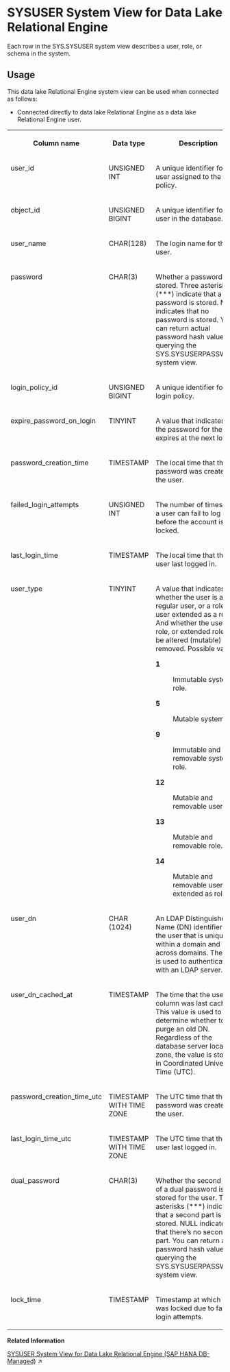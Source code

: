 <!-- loio3beae8f36c5f1014934e95d440287134 -->

# SYSUSER System View for Data Lake Relational Engine

Each row in the SYS.SYSUSER system view describes a user, role, or schema in the system.



<a name="loio3beae8f36c5f1014934e95d440287134__section_vwg_vhq_b4b"/>

## Usage

This data lake Relational Engine system view can be used when connected as follows:

-   Connected directly to data lake Relational Engine as a data lake Relational Engine user.




<table>
<tr>
<th valign="top">

Column name

</th>
<th valign="top">

Data type

</th>
<th valign="top">

Description

</th>
</tr>
<tr>
<td valign="top">

user\_id

</td>
<td valign="top">

UNSIGNED INT

</td>
<td valign="top">

A unique identifier for the user assigned to the login policy.

</td>
</tr>
<tr>
<td valign="top">

object\_id

</td>
<td valign="top">

UNSIGNED BIGINT

</td>
<td valign="top">

A unique identifier for the user in the database.

</td>
</tr>
<tr>
<td valign="top">

user\_name

</td>
<td valign="top">

CHAR\(128\)

</td>
<td valign="top">

The login name for the user.

</td>
</tr>
<tr>
<td valign="top">

password

</td>
<td valign="top">

CHAR\(3\)

</td>
<td valign="top">

Whether a password is stored. Three asterisks \(\*\*\*\) indicate that a password is stored. NULL indicates that no password is stored. You can return actual password hash values by querying the SYS.SYSUSERPASSWORD system view.

</td>
</tr>
<tr>
<td valign="top">

login\_policy\_id

</td>
<td valign="top">

UNSIGNED BIGINT

</td>
<td valign="top">

A unique identifier for the login policy.

</td>
</tr>
<tr>
<td valign="top">

expire\_password\_on\_login

</td>
<td valign="top">

TINYINT

</td>
<td valign="top">

A value that indicates if the password for the user expires at the next login.

</td>
</tr>
<tr>
<td valign="top">

password\_creation\_time

</td>
<td valign="top">

TIMESTAMP

</td>
<td valign="top">

The local time that the password was created for the user.

</td>
</tr>
<tr>
<td valign="top">

failed\_login\_attempts

</td>
<td valign="top">

UNSIGNED INT

</td>
<td valign="top">

The number of times that a user can fail to log in before the account is locked.

</td>
</tr>
<tr>
<td valign="top">

last\_login\_time

</td>
<td valign="top">

TIMESTAMP

</td>
<td valign="top">

The local time that the user last logged in.

</td>
</tr>
<tr>
<td valign="top">

user\_type

</td>
<td valign="top">

TINYINT

</td>
<td valign="top">

A value that indicates whether the user is a regular user, or a role, or a user extended as a role. And whether the user, role, or extended role can be altered \(mutable\) or removed. Possible values:


<dl>
<dt><b>

1

</b></dt>
<dd>

Immutable system role.



</dd><dt><b>

5

</b></dt>
<dd>

Mutable system role



</dd><dt><b>

9

</b></dt>
<dd>

Immutable and removable system role.



</dd><dt><b>

12

</b></dt>
<dd>

Mutable and removable user.



</dd><dt><b>

13

</b></dt>
<dd>

Mutable and removable role.



</dd><dt><b>

14

</b></dt>
<dd>

Mutable and removable user extended as role.



</dd>
</dl>



</td>
</tr>
<tr>
<td valign="top">

user\_dn

</td>
<td valign="top">

CHAR \(1024\)

</td>
<td valign="top">

An LDAP Distinguished Name \(DN\) identifier for the user that is unique within a domain and across domains. The DN is used to authenticate with an LDAP server.

</td>
</tr>
<tr>
<td valign="top">

user\_dn\_cached\_at

</td>
<td valign="top">

TIMESTAMP

</td>
<td valign="top">

The time that the user\_dn column was last cached. This value is used to determine whether to purge an old DN. Regardless of the database server local time zone, the value is stored in Coordinated Universal Time \(UTC\).

</td>
</tr>
<tr>
<td valign="top">

password\_creation\_time\_utc

</td>
<td valign="top">

TIMESTAMP WITH TIME ZONE

</td>
<td valign="top">

The UTC time that the password was created for the user.

</td>
</tr>
<tr>
<td valign="top">

last\_login\_time\_utc

</td>
<td valign="top">

TIMESTAMP WITH TIME ZONE

</td>
<td valign="top">

The UTC time that the user last logged in.

</td>
</tr>
<tr>
<td valign="top">

dual\_password

</td>
<td valign="top">

CHAR\(3\)

</td>
<td valign="top">

Whether the second part of a dual password is stored for the user. Three asterisks \(\*\*\*\) indicate that a second part is stored. NULL indicates that there’s no second part. You can return actual password hash values by querying the SYS.SYSUSERPASSWORD system view.

</td>
</tr>
<tr>
<td valign="top">

lock\_time

</td>
<td valign="top">

TIMESTAMP

</td>
<td valign="top">

Timestamp at which user was locked due to failed login attempts.

</td>
</tr>
</table>

**Related Information**  


[SYSUSER System View for Data Lake Relational Engine (SAP HANA DB-Managed)](https://help.sap.com/viewer/a898e08b84f21015969fa437e89860c8/2023_4_QRC/en-US/191fd8e1a9594171a03df906f59e0a4f.html "Each row in the SYS.SYSUSER system view describes a user, role, or schema in the system.") :arrow_upper_right:


